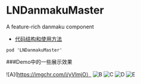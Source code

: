 # LNDanmakuMaster
A feature-rich danmaku component

* [代码结构和使用方法](https://www.jianshu.com/p/4a5448dd4a60)
```
pod 'LNDanmakuMaster'
```
###Demo中的一些展示效果

![A](https://imgchr.com/i/yVlmjO）
![B](https://imgchr.com/i/yVlV9x)
![C](https://imgchr.com/i/yVluuD)
![D](https://imgchr.com/i/yVlegK)
![E](https://imgchr.com/i/yVlkNR)
